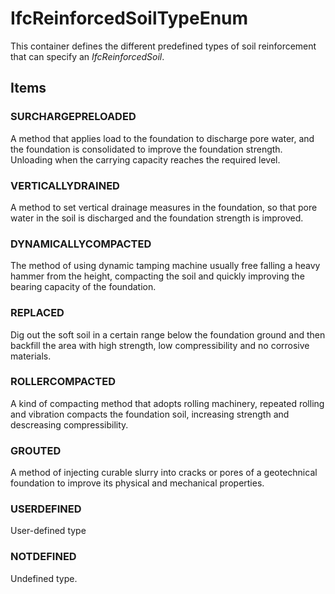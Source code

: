# IfcReinforcedSoilTypeEnum

This container defines the different predefined types of soil reinforcement that can specify an _IfcReinforcedSoil_.
<!-- end of short definition -->


## Items

### SURCHARGEPRELOADED
A method that applies load to the foundation to discharge pore water, and the foundation is consolidated to improve the foundation strength. Unloading when the carrying capacity reaches the required level.

### VERTICALLYDRAINED
A method to set vertical drainage measures in the foundation, so that pore water in the soil is discharged and the foundation strength is improved.

### DYNAMICALLYCOMPACTED
The method of using dynamic tamping machine usually free falling a heavy hammer from the height, compacting the soil and quickly improving the bearing capacity of the foundation.

### REPLACED
Dig out the soft soil in a certain range below the foundation ground and then backfill the area with high strength, low compressibility and no corrosive materials.

### ROLLERCOMPACTED
A kind of compacting method that adopts rolling machinery, repeated rolling and vibration compacts the foundation soil, increasing strength and descreasing compressibility.

### GROUTED
A method of injecting curable slurry into cracks or pores of a geotechnical foundation to improve its physical and mechanical properties.

### USERDEFINED
User-defined type

### NOTDEFINED
Undefined type.
